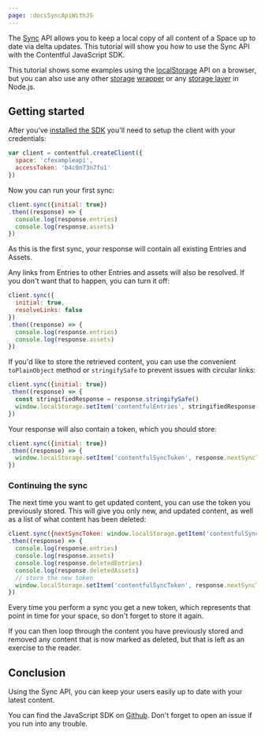 ```yaml
---
page: :docsSyncApiWithJS
---
```


The [Sync](/developers/docs/concepts/sync/) API allows you to keep a local copy of all content of a Space up to date via delta updates. This tutorial will show you how to use the Sync API with the Contentful JavaScript SDK.

This tutorial shows some examples using the [localStorage](https://developer.mozilla.org/en/docs/Web/API/Window/localStorage) API on a browser, but you can also use any other [storage](https://github.com/mozilla/localForage) [wrapper](https://pouchdb.com/) or any [storage layer](https://github.com/Level/levelup) in Node.js.

## Getting started

After you've [installed the SDK](/developers/docs/javascript/tutorials/using-js-cda-sdk/#setting-up-the-client) you'll need to setup the client with your credentials:

~~~javascript
var client = contentful.createClient({
  space: 'cfexampleapi',
  accessToken: 'b4c0n73n7fu1'
})
~~~

Now you can run your first sync:

~~~javascript
client.sync({initial: true})
.then((response) => {
  console.log(response.entries)
  console.log(response.assets)
})
~~~

As this is the first sync, your response will contain all existing Entries and Assets.

Any links from Entries to other Entries and assets will also be resolved. If you don't want that to happen, you can turn it off:

~~~javascript
client.sync({
  initial: true,
  resolveLinks: false
})
.then((response) => {
  console.log(response.entries)
  console.log(response.assets)
})
~~~

If you'd like to store the retrieved content, you can use the convenient `toPlainObject` method or `stringifySafe` to prevent issues with circular links:

~~~javascript
client.sync({initial: true})
.then((response) => {
  const stringifiedResponse = response.stringifySafe()
  window.localStorage.setItem('contentfulEntries', stringifiedResponse.entries)
})
~~~


Your response will also contain a token, which you should store:
~~~javascript
client.sync({initial: true})
.then((response) => {
  window.localStorage.setItem('contentfulSyncToken', response.nextSyncToken)
})
~~~

### Continuing the sync

The next time you want to get updated content, you can use the token you previously stored. This will give you only new, and updated content, as well as a list of what content has been deleted:

~~~javascript
client.sync({nextSyncToken: window.localStorage.getItem('contentfulSyncToken')})
.then((response) => {
  console.log(response.entries)
  console.log(response.assets)
  console.log(response.deletedEntries)
  console.log(response.deletedAssets)
  // store the new token
  window.localStorage.setItem('contentfulSyncToken', response.nextSyncToken)
})
~~~

Every time you perform a sync you get a new token, which represents that point in time for your space, so don't forget to store it again.

If you can then loop through the content you have previously stored and removed any content that is now marked as deleted, but that is left as an exercise to the reader.

## Conclusion

Using the Sync API, you can keep your users easily up to date with your latest content.

You can find the JavaScript SDK on [Github](https://github.com/contentful/contentful.js). Don't forget to open an issue if you run into any trouble.
